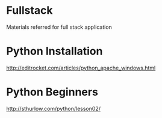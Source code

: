 # Fullstack
Materials referred for full stack application

# Python Installation
http://editrocket.com/articles/python_apache_windows.html

# Python Beginners
http://sthurlow.com/python/lesson02/
